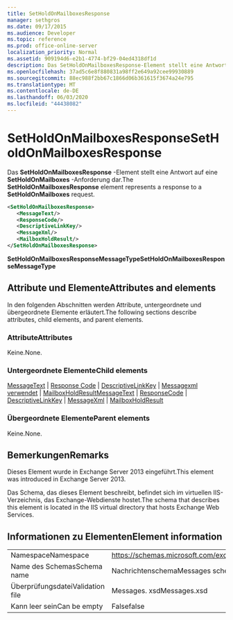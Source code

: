 ```yaml
---
title: SetHoldOnMailboxesResponse
manager: sethgros
ms.date: 09/17/2015
ms.audience: Developer
ms.topic: reference
ms.prod: office-online-server
localization_priority: Normal
ms.assetid: 909194d6-e2b1-4774-bf29-04ed4318df1d
description: Das SetHoldOnMailboxesResponse-Element stellt eine Antwort auf eine SetHoldOnMailboxes-Anforderung dar.
ms.openlocfilehash: 37ad5c6e8f880831a98ff2e649a92cee99930889
ms.sourcegitcommit: 88ec988f2bb67c1866d06b361615f3674a24e795
ms.translationtype: MT
ms.contentlocale: de-DE
ms.lasthandoff: 06/03/2020
ms.locfileid: "44438082"
---
```

# <a name="setholdonmailboxesresponse"></a><span data-ttu-id="9edd9-103">SetHoldOnMailboxesResponse</span><span class="sxs-lookup"><span data-stu-id="9edd9-103">SetHoldOnMailboxesResponse</span></span>

<span data-ttu-id="9edd9-104">Das **SetHoldOnMailboxesResponse** -Element stellt eine Antwort auf eine **SetHoldOnMailboxes** -Anforderung dar.</span><span class="sxs-lookup"><span data-stu-id="9edd9-104">The **SetHoldOnMailboxesResponse** element represents a response to a **SetHoldOnMailboxes** request.</span></span> 
  
```XML
<SetHoldOnMailboxesResponse>
   <MessageText/>
   <ResponseCode/>
   <DescriptiveLinkKey/>
   <MessageXml/>
   <MailboxHoldResult/>
</SetHoldOnMailboxesResponse>
```

 <span data-ttu-id="9edd9-105">**SetHoldOnMailboxesResponseMessageType**</span><span class="sxs-lookup"><span data-stu-id="9edd9-105">**SetHoldOnMailboxesResponseMessageType**</span></span>
## <a name="attributes-and-elements"></a><span data-ttu-id="9edd9-106">Attribute und Elemente</span><span class="sxs-lookup"><span data-stu-id="9edd9-106">Attributes and elements</span></span>

<span data-ttu-id="9edd9-107">In den folgenden Abschnitten werden Attribute, untergeordnete und übergeordnete Elemente erläutert.</span><span class="sxs-lookup"><span data-stu-id="9edd9-107">The following sections describe attributes, child elements, and parent elements.</span></span>
  
### <a name="attributes"></a><span data-ttu-id="9edd9-108">Attribute</span><span class="sxs-lookup"><span data-stu-id="9edd9-108">Attributes</span></span>

<span data-ttu-id="9edd9-109">Keine.</span><span class="sxs-lookup"><span data-stu-id="9edd9-109">None.</span></span>
  
### <a name="child-elements"></a><span data-ttu-id="9edd9-110">Untergeordnete Elemente</span><span class="sxs-lookup"><span data-stu-id="9edd9-110">Child elements</span></span>

<span data-ttu-id="9edd9-111">[MessageText](messagetext.md)  |  [Response Code](responsecode.md)  |  [DescriptiveLinkKey](descriptivelinkkey.md)  |  [Messagexml verwendet](messagexml.md)  |  [MailboxHoldResult](mailboxholdresult.md)</span><span class="sxs-lookup"><span data-stu-id="9edd9-111">[MessageText](messagetext.md) | [ResponseCode](responsecode.md) | [DescriptiveLinkKey](descriptivelinkkey.md) | [MessageXml](messagexml.md) | [MailboxHoldResult](mailboxholdresult.md)</span></span>
  
### <a name="parent-elements"></a><span data-ttu-id="9edd9-112">Übergeordnete Elemente</span><span class="sxs-lookup"><span data-stu-id="9edd9-112">Parent elements</span></span>

<span data-ttu-id="9edd9-113">Keine.</span><span class="sxs-lookup"><span data-stu-id="9edd9-113">None.</span></span>
  
## <a name="remarks"></a><span data-ttu-id="9edd9-114">Bemerkungen</span><span class="sxs-lookup"><span data-stu-id="9edd9-114">Remarks</span></span>

<span data-ttu-id="9edd9-115">Dieses Element wurde in Exchange Server 2013 eingeführt.</span><span class="sxs-lookup"><span data-stu-id="9edd9-115">This element was introduced in Exchange Server 2013.</span></span>
  
<span data-ttu-id="9edd9-116">Das Schema, das dieses Element beschreibt, befindet sich im virtuellen IIS-Verzeichnis, das Exchange-Webdienste hostet.</span><span class="sxs-lookup"><span data-stu-id="9edd9-116">The schema that describes this element is located in the IIS virtual directory that hosts Exchange Web Services.</span></span>
  
## <a name="element-information"></a><span data-ttu-id="9edd9-117">Informationen zu Elementen</span><span class="sxs-lookup"><span data-stu-id="9edd9-117">Element information</span></span>

|||
|:-----|:-----|
|<span data-ttu-id="9edd9-118">Namespace</span><span class="sxs-lookup"><span data-stu-id="9edd9-118">Namespace</span></span>  <br/> |https://schemas.microsoft.com/exchange/services/2006/messages  <br/> |
|<span data-ttu-id="9edd9-119">Name des Schemas</span><span class="sxs-lookup"><span data-stu-id="9edd9-119">Schema name</span></span>  <br/> |<span data-ttu-id="9edd9-120">Nachrichtenschema</span><span class="sxs-lookup"><span data-stu-id="9edd9-120">Messages schema</span></span>  <br/> |
|<span data-ttu-id="9edd9-121">Überprüfungsdatei</span><span class="sxs-lookup"><span data-stu-id="9edd9-121">Validation file</span></span>  <br/> |<span data-ttu-id="9edd9-122">Messages. xsd</span><span class="sxs-lookup"><span data-stu-id="9edd9-122">Messages.xsd</span></span>  <br/> |
|<span data-ttu-id="9edd9-123">Kann leer sein</span><span class="sxs-lookup"><span data-stu-id="9edd9-123">Can be empty</span></span>  <br/> |<span data-ttu-id="9edd9-124">False</span><span class="sxs-lookup"><span data-stu-id="9edd9-124">false</span></span>  <br/> |
   

